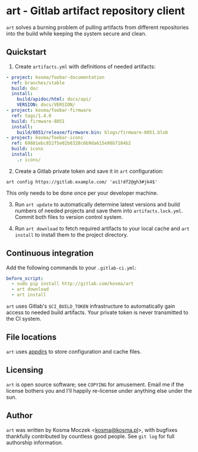 # art - Gitlab artifact repository client

`art` solves a burning problem of pulling artifacts from different repositories
into the build while keeping the system secure and clean.

## Quickstart

1. Create `artifacts.yml` with definitions of needed artifacts:

```yaml
- project: kosma/foobar-documentation
  ref: branches/stable
  build: doc
  install:
    build/apidoc/html: docs/api/
    VERSION: docs/VERSION/
- project: kosma/foobar-firmware
  ref: tags/1.4.0
  build: firmware-8051
  install:
    build/8051/release/firmware.bin: blogs/firmware-8051.blob
- project: kosma/foobar-icons
  ref: 69881ebc852f5e02b8328c6b9da615e90b7184b2
  build: icons
  install:
    .: icons/
```

2. Create a Gitlab private token and save it in `art` configuration:

```shell
art config https://gitlab.example.com/ 'as1!df2@gh3#jk4$'
```

This only needs to be done once per your developer machine.

3. Run `art update` to automatically determine latest versions and build numbers
   of needed projects and save them into `artifacts.lock.yml`. Commit both files
   to version control system.

4. Run `art download` to fetch required artifacts to your local cache and
   `art install` to install them to the project directory.

## Continuous integration

Add the following commands to your `.gitlab-ci.yml`:

```yaml
before_script:
  - sudo pip install http://gitlab.com/kosma/art
  - art download
  - art install
```

`art` uses Gitlab's `$CI_BUILD_TOKEN` infrastructure to automatically gain access
to needed build artifacts. Your private token is never transmitted to the CI system.

## File locations

`art` uses [appdirs](https://github.com/ActiveState/appdirs) to store configuration
and cache files.

## Licensing

`art` is open source software; see ``COPYING`` for amusement. Email me if the
license bothers you and I'll happily re-license under anything else under the sun.

## Author

`art` was written by Kosma Moczek &lt;kosma@kosma.pl&gt;, with bugfixes thankfully
contributed by countless good people. See `git log` for full authorship information.
